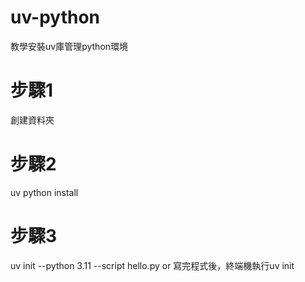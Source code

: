 # uv-python
教學安裝uv庫管理python環境
# 步驟1
創建資料夾
# 步驟2
uv python install
# 步驟3
uv init --python 3.11 --script hello.py 
or
寫完程式後，終端機執行uv init
